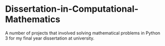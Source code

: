 # Dissertation-in-Computational-Mathematics
A number of projects that involved solving mathematical problems in Python 3 for my final year dissertation at university. 
